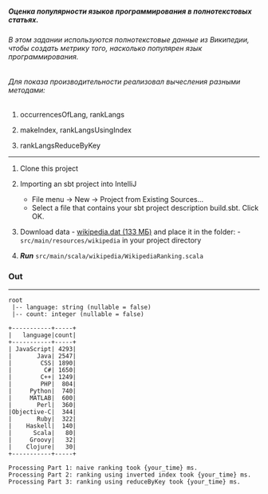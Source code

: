 ##### Оценка популярности языков программирования в полнотекстовых статьях.
###### В этом задании используются полнотекстовые данные из Википедии, чтобы создать метрику того, насколько популярен язык программирования.
###### Для показа производительности реализовал вычесления разными методами:
1. occurrencesOfLang, rankLangs
2. makeIndex, rankLangsUsingIndex
3. rankLangsReduceByKey

   [wikipedia.dat (133 МБ)]:  <https://moocs.scala-lang.org/~dockermoocs/bigdata/wikipedia.dat>
[About cloning a repository]: <https://docs.github.com/en/repositories/creating-and-managing-repositories/cloning-a-repository>
__________________________________________________________
1. Clone this project
2. Importing an sbt project into IntelliJ
    + File menu -> New -> Project from Existing Sources...
    + Select a file that contains your sbt project description build.sbt. Click OK.

3. Download data - [wikipedia.dat (133 МБ)] and place it in the folder:
   -`src/main/resources/wikipedia` in your project directory
4. **_Run_** `src/main/scala/wikipedia/WikipediaRanking.scala`

### Out
__________________________________________________________
```
root
 |-- language: string (nullable = false)
 |-- count: integer (nullable = false)

+-----------+-----+
|   language|count|
+-----------+-----+
| JavaScript| 4293|
|       Java| 2547|
|        CSS| 1890|
|         C#| 1650|
|        C++| 1249|
|        PHP|  804|
|     Python|  740|
|     MATLAB|  600|
|       Perl|  360|
|Objective-C|  344|
|       Ruby|  322|
|    Haskell|  140|
|      Scala|   80|
|     Groovy|   32|
|    Clojure|   30|
+-----------+-----+

Processing Part 1: naive ranking took {your_time} ms.
Processing Part 2: ranking using inverted index took {your_time} ms.
Processing Part 3: ranking using reduceByKey took {your_time} ms.
```

